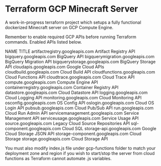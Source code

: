 # Terraform GCP Minecraft Server

A work-in-progress terraform project which setups a fully functional dockerized Minecraft server on GCP Compute Engine.

Remember to enable required GCP APIs before running Terraform commands. Enabled APIs listed below.

NAME                              TITLE
artifactregistry.googleapis.com   Artifact Registry API
bigquery.googleapis.com           BigQuery API
bigquerymigration.googleapis.com  BigQuery Migration API
bigquerystorage.googleapis.com    BigQuery Storage API
cloudapis.googleapis.com          Google Cloud APIs
cloudbuild.googleapis.com         Cloud Build API
cloudfunctions.googleapis.com     Cloud Functions API
cloudtrace.googleapis.com         Cloud Trace API
compute.googleapis.com            Compute Engine API
containerregistry.googleapis.com  Container Registry API
datastore.googleapis.com          Cloud Datastore API
logging.googleapis.com            Cloud Logging API
monitoring.googleapis.com         Cloud Monitoring API
osconfig.googleapis.com           OS Config API
oslogin.googleapis.com            Cloud OS Login API
pubsub.googleapis.com             Cloud Pub/Sub API
run.googleapis.com                Cloud Run Admin API
servicemanagement.googleapis.com  Service Management API
serviceusage.googleapis.com       Service Usage API
source.googleapis.com             Legacy Cloud Source Repositories API
sql-component.googleapis.com      Cloud SQL
storage-api.googleapis.com        Google Cloud Storage JSON API
storage-component.googleapis.com  Cloud Storage
storage.googleapis.com            Cloud Storage API

You must also modify index.js file under gcp-functions folder to match your deployment zone and region if you wish to start/stop the server from cloud functions as Terraform cannot automate .js variables.
